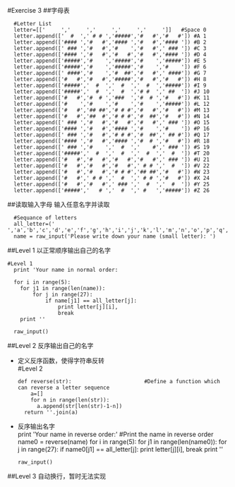

#Exercise 3
##字母表

	  #Letter List
	  letter=[['     ','     ','     ','     ','     ']]   #Space 0
	  letter.append(['  #  ',' # # ','#####','#   #','#   #']) #A 1
	  letter.append(['#### ','#   #','#### ','#   #','#### ']) #B 2
	  letter.append([' ### ','#   #','#    ','#   #',' ### ']) #C 3
	  letter.append(['#### ','#   #','#   #','#   #','#### ']) #D 4
	  letter.append(['#####','#    ','#####','#    ','#####']) #E 5
	  letter.append(['#####','#    ','#####','#    ','#    ']) #F 6
	  letter.append([' ####','#    ','#  ##','#   #',' ####']) #G 7
	  letter.append(['#   #','#   #','#####','#   #','#   #']) #H 8
	  letter.append(['#####','  #  ','  #  ','  #  ','#####']) #I 9
	  letter.append(['#####','  #  ','  #  ','# #  ',' ##  ']) #J 10
	  letter.append(['#   #','#  # ','###  ','#  # ','#   #']) #K 11
	  letter.append(['#    ','#    ','#    ','#    ','#####']) #L 12
	  letter.append(['#   #','## ##','# # #','#   #','#   #']) #M 13
	  letter.append(['#   #','##  #','# # #','#  ##','#   #']) #N 14
	  letter.append([' ### ','#   #','#   #','#   #',' ### ']) #O 15
	  letter.append(['#### ','#   #','#### ','#    ','#    ']) #P 16
	  letter.append([' ### ','#   #','# # #','#  ##',' ## #']) #Q 17
	  letter.append(['#### ','#   #','#### ','#  # ','#   #']) #R 18
	  letter.append([' ### ','#    ','  #  ','    #',' ### ']) #S 19
	  letter.append(['#####','  #  ','  #  ','  #  ','  #  ']) #T 20
	  letter.append(['#   #','#   #','#   #','#   #',' ### ']) #U 21
	  letter.append(['#   #','#   #','#   #',' # # ','  #  ']) #V 22
	  letter.append(['#   #','#   #','# # #','## ##','#   #']) #W 23
	  letter.append(['#   #',' # # ','  #  ',' # # ','#   #']) #X 24
	  letter.append(['#   #','#   #',' ### ','  #  ','  #  ']) #Y 25
	  letter.append(['#####','   # ','  #  ',' #   ','#####']) #Z 26


##读取输入字母
输入任意名字并读取

	  #Sequance of letters
	  all_letter=(' ','a','b','c','d','e','f','g','h','i','j','k','l','m','n','o','p','q','r','s','t','u','v','w','x','y','z')
	  name = raw_input('Please write down your name (small letter): ')

##Level 1
以正常顺序输出自己的名字

	#Level 1
	  print 'Your name in normal order:
	  
	  for i in range(5):
	  	for j1 in range(len(name)):
	  		for j in range(27):
	  			if name[j1] == all_letter[j]:
	  				print letter[j][i],
	  				break
		print ''
	  
	  raw_input()


##Level 2
反序输出自己的名字

- 定义反序函数，使得字符串反转	
	#Level 2
	  
	  def reverse(str):                       #Define a function which can reverse a letter sequence
		  a=[]
		  for n in range(len(str)):
	  		a.append(str[len(str)-1-n])
	  	return ''.join(a)

- 反序输出名字	  
	  print 'Your name in reverse order:'     #Print the name in reverse order
	  name0 = reverse(name)
	  for i in range(5):
	  	for j1 in range(len(name0)):
	                  for j in range(27):
	                          if name0[j1] == all_letter[j]:
	                                  print letter[j][i],
	                                  break
	          print ''
	
	  raw_input()

##Level 3
自动换行，暂时无法实现
